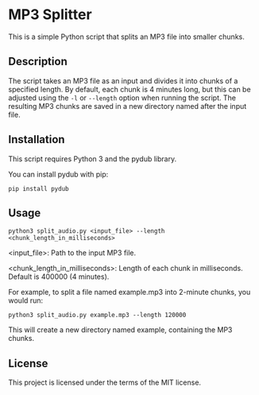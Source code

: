 # MP3 Splitter

This is a simple Python script that splits an MP3 file into smaller chunks. 

## Description

The script takes an MP3 file as an input and divides it into chunks of a specified length. By default, each chunk is 4 minutes long, but this can be adjusted using the `-l` or `--length` option when running the script. The resulting MP3 chunks are saved in a new directory named after the input file.

## Installation

This script requires Python 3 and the pydub library.

You can install pydub with pip:

```
pip install pydub
```

## Usage

```
python3 split_audio.py <input_file> --length <chunk_length_in_milliseconds>
```

<input_file>: Path to the input MP3 file.

<chunk_length_in_milliseconds>: Length of each chunk in milliseconds. Default is 400000 (4 minutes).

For example, to split a file named example.mp3 into 2-minute chunks, you would run:

```
python3 split_audio.py example.mp3 --length 120000
```

This will create a new directory named example, containing the MP3 chunks.

## License

This project is licensed under the terms of the MIT license.
